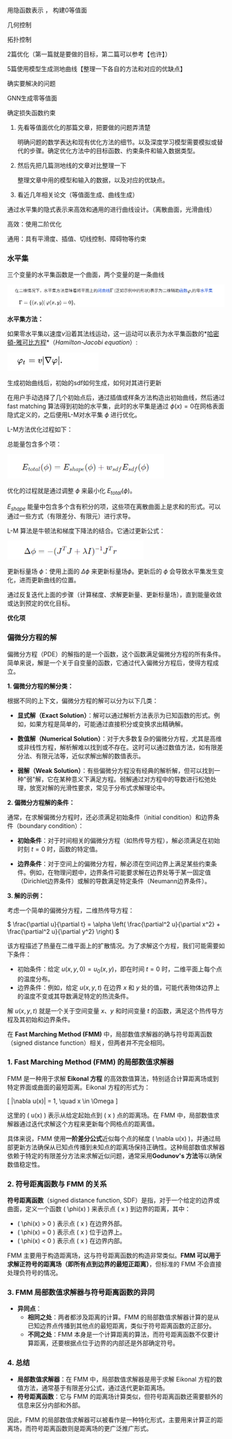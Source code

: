 用隐函数表示 ， 构建0等值面

几何控制

拓扑控制





2篇优化（第一篇就是要做的目标，第二篇可以参考【也许】）

5篇使用模型生成测地曲线【整理一下各自的方法和对应的优缺点】



确实要解决的问题

GNN生成零等值面

确定损失函数约束



1. 先看等值面优化的那篇文章，把要做的问题弄清楚

   明确问题的数学表达和现有优化方法的细节。以及深度学习模型需要模拟或替代的步骤。确定优化方法中的目标函数、约束条件和输入数据类型。

2. 然后先把几篇测地线的文章对比整理一下

   整理文章中用的模型和输入的数据，以及对应的优缺点。

3. 看近几年相关论文（等值面生成、曲线生成）



通过水平集的隐式表示来高效和通用的进行曲线设计。（离散曲面，光滑曲线）

高效：使用二阶优化

通用：具有平滑度、插值、切线控制、障碍物等约束



### 水平集

三个变量的水平集函数是一个曲面，两个变量的是一条曲线

![image-20240929195301510](image_list/typora-image/image-20240929195301510.png)



**水平集方法：**

如果零水平集以速度*v*沿着其法线运动，这一运动可以表示为水平集函数的*[哈密頓-雅可比方程](https://www.wikiwand.com/zh/articles/哈密頓-雅可比方程)*（*Hamilton-Jacobi equation*）:

![image-20240929195248919](https://raw.githubusercontent.com/poinne/md-pic/main/image-20240929195248919.png)



生成初始曲线后，初始的sdf如何生成，如何对其进行更新                             



在用户手动选择了几个初始点后，通过插值或样条方法构造出初始曲线，然后通过fast matching 算法得到初始的水平集，此时的水平集是通过 $\phi(x) = 0$在网格表面隐式定义的，之后便用L-M对水平集 $\phi$ 进行优化。

L-M方法优化过程如下：

总能量包含多个项：

![image-20240929211509855](https://raw.githubusercontent.com/poinne/md-pic/main/image-20240929211509855.png)

优化的过程就是通过调整  $\phi$  来最小化  $E_{total}(\phi)$。

$E_{shape}$ 能量中包含多个含有积分的项，这些项在离散曲面上是求和的形式。可以通过一些方式（有限差分、有限元）进行求导。

L-M 算法是牛顿法和梯度下降法的结合。它通过更新公式：

![image-20240929212014451](https://raw.githubusercontent.com/poinne/md-pic/main/image-20240929212014451.png)

更新标量场 $\phi$：使用上面的 $\Delta\phi$ 来更新标量场$\phi$。更新后的 $\phi$ 会导致水平集发生变化，进而更新曲线的位置。



通过反复迭代上面的步骤（计算梯度、求解更新量、更新标量场），直到能量收敛或达到预定的优化目标。



**优化项**



### 偏微分方程的解

偏微分方程（PDE）的解指的是一个函数，这个函数满足偏微分方程的所有条件。简单来说，解是一个关于自变量的函数，它通过代入偏微分方程后，使得方程成立。

**1. 偏微分方程的解分类：**

根据不同的上下文，偏微分方程的解可以分为以下几类：

- **显式解（Exact Solution）**：解可以通过解析方法表示为已知函数的形式。例如，如果方程是简单的，可能通过直接积分或变换求出精确解。
  
- **数值解（Numerical Solution）**：对于大多数复杂的偏微分方程，尤其是高维或非线性方程，解析解难以找到或不存在。这时可以通过数值方法，如有限差分法、有限元法等，近似求解出解的数值表示。

- **弱解（Weak Solution）**：有些偏微分方程没有经典的解析解，但可以找到一种"弱"解，它在某种意义下满足方程。弱解通过对方程中的导数进行松弛处理，放宽对解的光滑性要求，常见于分布式求解理论中。

**2. 偏微分方程解的条件：**

通常，在求解偏微分方程时，还必须满足初始条件（initial condition）和边界条件（boundary condition）：

- **初始条件**：对于时间相关的偏微分方程（如热传导方程），解必须满足在初始时刻 $t=0$ 时，函数的特定值。
  
- **边界条件**：对于空间上的偏微分方程，解必须在空间边界上满足某些约束条件。例如，在物理问题中，边界条件可能要求解在边界处等于某一固定值（Dirichlet边界条件）或解的导数满足特定条件（Neumann边界条件）。

**3. 解的示例：**

考虑一个简单的偏微分方程，二维热传导方程：

$
\frac{\partial u}{\partial t} = \alpha \left( \frac{\partial^2 u}{\partial x^2} + \frac{\partial^2 u}{\partial y^2} \right)
$

该方程描述了热量在二维平面上的扩散情况。为了求解这个方程，我们可能需要如下条件：

- 初始条件：给定 $u(x, y, 0) = u_0(x, y)$，即在时间 $t=0$ 时，二维平面上每个点的温度分布。
- 边界条件：例如，给定 $u(x, y, t)$ 在边界 $x$ 和 $y$ 处的值，可能代表物体边界上的温度不变或其导数满足特定的热流条件。

解 $u(x, y, t)$ 就是一个关于空间变量 $x$、$y$ 和时间变量 $t$ 的函数，满足这个热传导方程及其初始和边界条件。





在 **Fast Marching Method (FMM)** 中，局部数值求解器的确与符号距离函数（signed distance function）相关，但两者并不完全相同。

### 1. **Fast Marching Method (FMM) 的局部数值求解器**

FMM 是一种用于求解 **Eikonal 方程** 的高效数值算法，特别适合计算距离场或到特定界面或曲面的最短距离。Eikonal 方程的形式为：

\[
|\nabla u(x)| = 1, \quad x \in \Omega
\]

这里的 \( u(x) \) 表示从给定起始点到 \( x \) 点的距离场。在 FMM 中，局部数值求解器通过迭代求解这个方程来更新每个网格点的距离值。

具体来说，FMM 使用**一阶差分公式**近似每个点的梯度 \( \nabla u(x) \)，并通过局部更新方法确保从已知点传播到未知点的距离场保持正确性。这种局部数值求解器依赖于特定的有限差分方法来求解近似问题，通常采用**Godunov's 方法**等以确保数值稳定性。

### 2. **符号距离函数与 FMM 的关系**

**符号距离函数**（signed distance function, SDF）是指，对于一个给定的边界或曲面，定义一个函数 \( \phi(x) \) 来表示点 \( x \) 到边界的距离，其中：
- \( \phi(x) > 0 \) 表示点 \( x \) 在边界外部。
- \( \phi(x) = 0 \) 表示点 \( x \) 位于边界上。
- \( \phi(x) < 0 \) 表示点 \( x \) 在边界内部。

FMM 主要用于构造距离场，这与符号距离函数的构造非常类似。**FMM 可以用于求解正符号的距离场（即所有点到边界的最短正距离）**，但标准的 FMM 不会直接处理负符号的情况。

### 3. **FMM 局部数值求解器与符号距离函数的异同**

- **异同点**：
  - **相同之处**：两者都涉及距离的计算。FMM 的局部数值求解器计算的是从已知边界点传播到其他点的最短距离，类似于符号距离函数的正部分。
  - **不同之处**：FMM 本身是一个计算距离的算法，而符号距离函数不仅要计算距离，还要根据点位于边界的内部还是外部确定符号。

### 4. **总结**

- **局部数值求解器**：在 FMM 中，局部数值求解器是用于求解 Eikonal 方程的数值方法，通常基于有限差分公式，通过迭代更新距离场。
- **符号距离函数**：它与 FMM 的距离场计算类似，但符号距离函数还需要额外的信息来区分内部和外部。

因此，FMM 的局部数值求解器可以被看作是一种特化形式，主要用来计算正的距离场，而符号距离函数则是距离场的更广泛推广形式。